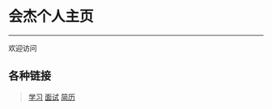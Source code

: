 # 会杰个人主页

---------

欢迎访问

## 各种链接
> [学习]("./learn.md")
> [面试]("./face.md")
> [简历]("./Jianli/fe-program.md") 